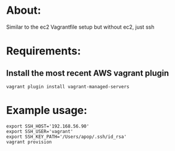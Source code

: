 # About:

Similar to the ec2 Vagrantfile setup but without ec2, just ssh

# Requirements:

## Install the most recent AWS vagrant plugin
```
vagrant plugin install vagrant-managed-servers
```

# Example usage:

```
export SSH_HOST='192.168.56.90'
export SSH_USER='vagrant'
export SSH_KEY_PATH='/Users/apop/.ssh/id_rsa'
vagrant provision
```
